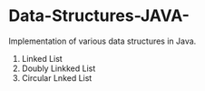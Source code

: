 # Data-Structures-JAVA-
Implementation of various data structures in Java.

  1. Linked List
  2. Doubly Linkked List
  3. Circular Lnked List
